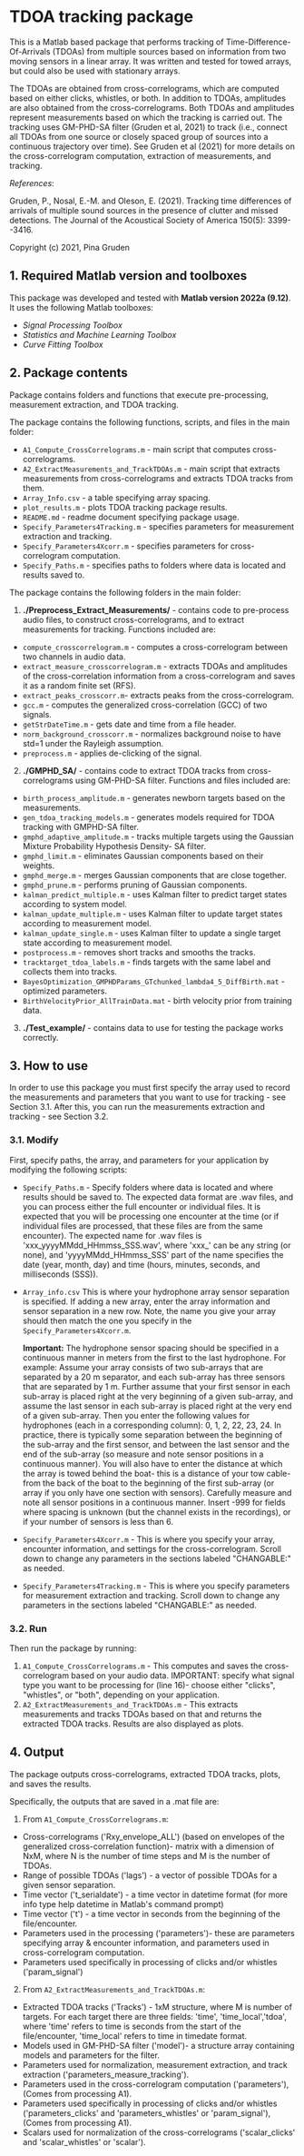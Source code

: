 # TDOA tracking package

This is a Matlab based package that performs tracking of Time-Difference-Of-Arrivals (TDOAs) from multiple sources based on information from two moving sensors in a linear array. It was written and tested for towed arrays, but could also be used with stationary arrays.

The TDOAs are obtained from cross-correlograms, which are computed based on either clicks, whistles, or both. In addition to TDOAs, amplitudes are also obtained from the cross-correlograms. Both TDOAs and amplitudes represent measurements based on which the tracking is carried out. The tracking uses GM-PHD-SA filter (Gruden et al, 2021) to track (i.e., connect all TDOAs from one source or closely spaced group of sources into a continuous trajectory over time). See Gruden et al (2021) for more details on the cross-correlogram computation, extraction of measurements, and tracking.

_References_:

Gruden, P.,  Nosal, E.-M. and Oleson, E. (2021). Tracking time differences of arrivals of multiple sound sources in the presence of clutter and missed detections. The Journal of the Acoustical Society of America  150(5): 3399--3416.

Copyright (c) 2021, Pina Gruden


## 1.   Required Matlab version and toolboxes

This package was developed and tested with **Matlab version 2022a (9.12)**. It uses the following Matlab toolboxes:
- *Signal Processing Toolbox*
- *Statistics and Machine Learning Toolbox*
- *Curve Fitting Toolbox*

## 2.  Package contents
Package contains folders and functions that execute pre-processing, measurement extraction, and TDOA tracking.

The package contains the following functions, scripts, and files in the main folder:

- `A1_Compute_CrossCorrelograms.m` - main script that computes cross-correlograms.
- `A2_ExtractMeasurements_and_TrackTDOAs.m` - main script that extracts measurements from cross-correlograms and extracts TDOA tracks from them.
- `Array_Info.csv` - a table specifying array spacing.
- `plot_results.m` - plots TDOA tracking package results.
- `README.md` - readme document specifying package usage.
- `Specify_Parameters4Tracking.m` - specifies parameters for measurement extraction and tracking.
- `Specify_Parameters4Xcorr.m`  - specifies parameters for cross-correlogram computation.
- `Specify_Paths.m`  - specifies paths to folders where data is located and results saved to.

The package contains the following folders in the main folder:

1) **./Preprocess_Extract_Measurements/** - contains code to pre-process audio files, to construct cross-correlograms, and to extract measurements for tracking. Functions included are:

- `compute_crosscorrelogram.m` - computes a cross-correlogram between two channels in audio data.
- `extract_measure_crosscorrelogram.m` -  extracts TDOAs and amplitudes of the cross-correlation information from a cross-correlogram and saves it as a random finite set (RFS).
- `extract_peaks_crosscorr.m`- extracts peaks from the cross-correlogram.
- `gcc.m` - computes the generalized cross-correlation (GCC) of two signals. 
- `getStrDateTime.m` - gets date and time from a file header.
- `norm_background_crosscorr.m` - normalizes background noise to have std=1 under the Rayleigh assumption.
- `preprocess.m` - applies de-clicking of the signal. 

2) **./GMPHD_SA/** - contains code to extract TDOA tracks from cross-correlograms using GM-PHD-SA filter. Functions and files included are:

- `birth_process_amplitude.m` - generates newborn targets based on the measurements.
- `gen_tdoa_tracking_models.m` - generates models required 
           for TDOA tracking with GMPHD-SA filter.
- `gmphd_adaptive_amplitude.m` - tracks multiple targets
         using the Gaussian Mixture Probability Hypothesis Density- SA filter.
- `gmphd_limit.m` - eliminates Gaussian components based on their
        weights.
- `gmphd_merge.m` - merges Gaussian components that are close together.
- `gmphd_prune.m` - performs pruning of Gaussian components.
- `kalman_predict_multiple.m` - uses Kalman filter to predict target states according to system model.
- `kalman_update_multiple.m` - uses Kalman filter to update target states according to measurement model.
- `kalman_update_single.m` - uses Kalman filter to update a single target state according to measurement model.
- `postprocess.m` - removes short tracks and smooths the tracks.
- `tracktarget_tdoa_labels.m` - finds targets with the same label and collects them into tracks.
- `BayesOptimization_GMPHDParams_GTchunked_lambda4_5_DiffBirth.mat` - optimized parameters.
- `BirthVelocityPrior_AllTrainData.mat` - birth velocity prior from training data.

3) **./Test_example/** - contains data to use for testing the package works correctly.



## 3.  How to use

In order to use this package you must first specify the array used to record the measurements and parameters that you want to use for tracking - see Section  3.1. After this, you can run the measurements extraction and tracking - see Section  3.2. 

###  3.1. Modify

First, specify paths, the array, and parameters for your application by modifying the following scripts: 
- `Specify_Paths.m` - Specify folders where data is located and where results should be saved to. The expected data format are .wav files, and you can process either the full encounter or individual files. It is expected that you will be processing one encounter at the time (or if individual files are processed, that these files are from the same encounter). The expected name for .wav files is 'xxx_yyyyMMdd_HHmmss_SSS.wav', where 'xxx_' can be any string (or none), and 'yyyyMMdd_HHmmss_SSS' part of the name specifies the date (year, month, day) and time (hours, minutes, seconds, and milliseconds (SSS)).
- `Array_info.csv` This is where your hydrophone array sensor separation is specified. If adding a new array, enter the array information and sensor separation in a new row. Note, the name you give your array should then match the one you specify in the `Specify_Parameters4Xcorr.m`.

   **Important:** The hydrophone sensor spacing should be specified in a continuous manner in meters from the first to the last hydrophone. For example: Assume your array consists of two sub-arrays that are separated by a 20 m separator, and each sub-array has three sensors that are separated by 1 m. Further assume that your first sensor in each sub-array is placed right at the very beginning of a given sub-array, and assume the last sensor in each sub-array is placed right at the very end of a given sub-array. Then you enter the following values for hydrophones (each in a corresponding column): 0, 1, 2, 22, 23, 24. In practice, there is typically some separation between the beginning of the sub-array and the first sensor, and between the last sensor and the end of the sub-array (so measure and note sensor positions in a continuous manner). You will also have to enter the distance at which the array is towed behind the boat- this is a distance of your tow cable- from the back of the boat to the beginning of the first sub-array (or array if you only have one section with sensors). Carefully measure and note all sensor positions in a continuous manner. Insert -999 for fields where spacing is unknown (but the channel exists in the recordings), or if your number of sensors is less than 6. 
- `Specify_Parameters4Xcorr.m` - This is where you specify your array, encounter information, and settings for the cross-correlogram. Scroll down to change any parameters in the sections labeled "CHANGABLE:" as needed.  
- `Specify_Parameters4Tracking.m` - This is where you specify parameters for measurement extraction and tracking. Scroll down to change any parameters in the sections labeled "CHANGABLE:" as needed. 

###  3.2. Run

Then run the package by running:
1) `A1_Compute_CrossCorrelograms.m` - This computes and saves the cross-correlogram based on your audio data. IMPORTANT: specify what signal type you want to be processing for (line 16)- choose either "clicks", "whistles", or "both", depending on your application.
2) `A2_ExtractMeasurements_and_TrackTDOAs.m` - This extracts measurements and tracks TDOAs based on that and returns the extracted TDOA tracks. Results are also displayed as plots.


## 4. Output

The package outputs cross-correlograms, extracted TDOA tracks, plots, and saves the results.

Specifically, the outputs that are saved in a .mat file are:
1) From `A1_Compute_CrossCorrelograms.m`:
- Cross-correlograms ('Rxy_envelope_ALL') (based on envelopes of the generalized cross-correlation function)- matrix with a dimension of NxM, where N is the number of time steps and M is the number of TDOAs. 
- Range of possible TDOAs ('lags') - a vector of possible TDOAs for a given sensor separation.
- Time vector ('t_serialdate') - a time vector in datetime format (for more info type help datetime in Matlab's command prompt)
- Time vector ('t') - a time vector in seconds from the beginning of the file/encounter.
- Parameters used in the processing ('parameters')- these are parameters specifying array & encounter information, and parameters used in cross-correlogram computation.
- Parameters used specifically in processing of clicks and/or whistles ('param_signal')

2) From `A2_ExtractMeasurements_and_TrackTDOAs.m`:
- Extracted TDOA tracks ('Tracks') - 1xM structure, where M is number of targets. For each target there are three fields: 'time', 'time_local','tdoa', where 'time' refers to time is seconds from the start of the file/encounter, 'time_local' refers to time in timedate format.
- Models used in GM-PHD-SA filter ('model')- a structure array containing models and parameters for the filter.
- Parameters used for normalization, measurement extraction, and track extraction ('parameters_measure_tracking').
- Parameters used in the cross-correlogram computation ('parameters'), (Comes from processing A1).
- Parameters used specifically in processing of clicks and/or whistles ('parameters_clicks' and 'parameters_whistles' or 'param_signal'), (Comes from processing A1).
- Scalars used for normalization of the cross-correlograms ('scalar_clicks' and 'scalar_whistles' or 'scalar').


